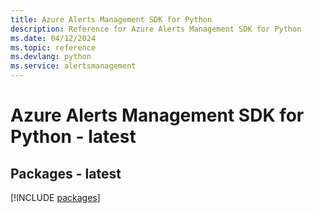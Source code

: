 ```yaml
---
title: Azure Alerts Management SDK for Python
description: Reference for Azure Alerts Management SDK for Python
ms.date: 04/12/2024
ms.topic: reference
ms.devlang: python
ms.service: alertsmanagement
---
```

# Azure Alerts Management SDK for Python - latest
## Packages - latest
[!INCLUDE [packages](alerts-management-index.md)]